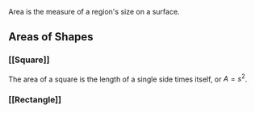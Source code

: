 Area is the measure of a region's size on a surface.
## Areas of Shapes
### [[Square]]
The area of a square is the length of a single side times itself, or $A=s^2$.
### [[Rectangle]]
